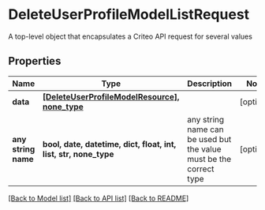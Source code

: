 # DeleteUserProfileModelListRequest

A top-level object that encapsulates a Criteo API request for several values

## Properties
Name | Type | Description | Notes
------------ | ------------- | ------------- | -------------
**data** | [**[DeleteUserProfileModelResource], none_type**](DeleteUserProfileModelResource.md) |  | [optional] 
**any string name** | **bool, date, datetime, dict, float, int, list, str, none_type** | any string name can be used but the value must be the correct type | [optional]

[[Back to Model list]](../README.md#documentation-for-models) [[Back to API list]](../README.md#documentation-for-api-endpoints) [[Back to README]](../README.md)


